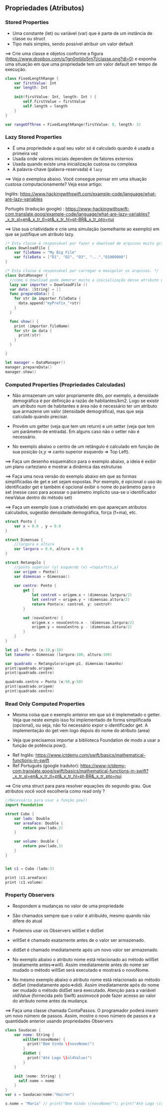  ## Propriedades (Atributos)
 ### Stored Properties
 - Uma constante (let) ou variável (var) que é parte de um instância de classe ou struct
 - Tipo mais simples, sendo possível atribuir um valor default

==> Crie uma classe e objetos conforme a figura (https://www.dropbox.com/s/1gn0mljjlo5rn7i/classe.png?dl=0) e exponha uma situação em que uma propriedade tem um valor default em tempo de execução. 

```swift runnable
class FixedLengthRange {
    var firstValue: Int
    var length: Int
    
    init(firstValue: Int, length: Int ) {
        self.firstValue = firstValue
        self.length = length
    }
}

var rangeOfThree = FixedLengthRange(firstValue: 0, length: 3)

```

 ### Lazy Stored Properties
 
 * É uma propriedade a qual seu valor só é calculado quando é usada a primeira vez
 * Usada onde valores iniciais dependem de fatores externos
 * Usada quando existe uma inicialização custosa ou complexa
 * A palavra-chave (palavra-reservada) é `lazy`

 ==> Veja o exemploa abaixo. Você consegue pensar em uma situação custosa computacionamente? Veja esse artigo: 
 
 Inglês: https://www.hackingwithswift.com/example-code/language/what-are-lazy-variables 

 Portugês (tradução google) : https://www-hackingwithswift-com.translate.goog/example-code/language/what-are-lazy-variables?_x_tr_sl=en&_x_tr_tl=pt&_x_tr_hl=pt-BR&_x_tr_pto=nui

 ==> Use sua criatividade e crie uma simulação (semelhante ao exemplo) em que se justifique um atributo lazy.

```swift runnable 
/* Esta classe é responsável por fazer o download de arquivos muito grandes. */
class DownloadFile {
    var fileName = "My Big File"
    var fileData = ["D1", "D2", "D3", "...","D1000000"]
}  

/* Esta classe é responsável por carregar e manipular os arquivos. */
class DataManager {
  //como o download pode demorar muito a inicialização desse atributo deve ser postergada (lazy)
  lazy var importer = DownloadFile ()
  var data: [String] = []
  func prepareData() {
    for str in importer.fileData {
      data.append("myPrefix_"+str) 
    }
  }

  func show() {
    print (importer.fileName)
    for str in data {
      print(str)
    }
  } 

}

let manager = DataManager()
manager.prepareData()
manager.show()

```

### Computed Properties (Propriedades Calculadas)
 
 * Não armazenam um valor propriamente dito, por exemplo, a densidade demográfica é por definição a razão de habitantes/km2. Logo se existir um atributo num de habitantes e área não é necessário ter um atributo que armazene um valor (densidade demográfica), mas que seja calculado quando precisar. 

* Provêm um getter (veja que tem um return) e um setter (veja que tem um parâmetro de entrada). Em alguns caso não o setter não é necessário. 

 * No exemplo abaixo o centro de um retângulo é calculado em função de sua posição (x,y => canto superior esquerdo => Top Left).

 ==> Faça um desenho esquemático para o exemplo abaixo, a ideia é exibir um plano carteziano e mostrar a dinâmica das estruturas

 ==> Faça uma nova versão do exemplo abaixo em que as formas simplificadas de get e set sejam expostas. Por exemplo, é opcional o uso do identificador get e também é opcional exibir o nome do parâmetro para o set (nesse caso para acessar o parâmetro implicito usa-se o identificador newValue dentro do método set)


 ==> Faça um exemplo (use a criatividade) em que apareçam atributos calculados, sugestão densidade demográfica, força (f=ma), etc.


```swift runnable
struct Ponto {
    var x = 0.0 , y = 0.0
}

struct Dimensao {
    //largura e altura
    var largura = 0.0, altura = 0.0
}

struct Retangulo {
    //ponto superior (y) esquerdo (x) =topLeft(x,y)
    var origem = Ponto()
    var dimensao = Dimensao()
    
    var centro: Ponto {
        get {
            let centroX = origem.x + (dimensao.largura/2)
            let centroY = origem.y + (dimensao.altura/2)
            return Ponto(x: centroX, y: centroY)
        }

        set (novoCentro) {
            origem.x = novoCentro.x - (dimensao.largura/2)
            origem.y = novoCentro.y - (dimensao.altura/2)
        }
    }
}

let p1 = Ponto (x:10,y:10)
let tamanho = Dimensao (largura:100, altura:100)

var quadrado = Retangulo(origem:p1, dimensao:tamanho)
print(quadrado.origem)
print(quadrado.centro)

quadrado.centro = Ponto (x:50,y:50)
print(quadrado.origem)
print(quadrado.centro)

```

 ### Read Only Computed Properties
 
 * Mesma coisa que o exemplo anteiror em que só é implemetado o getter. Veja que neste exmplo isso foi implementado de forma simplificada (opcional), ou seja, não foi necessário expor o identificador get. A implementação do get vem logo depois do nome do atributo (area)

 * Veja que precisamos importar a biblioteca Foundation de modo a usar a função de potência pow(). 
 - Ref Inglês: https://www.ictdemy.com/swift/basics/mathematical-functions-in-swift
 - Ref Português (google tradutor): https://www-ictdemy-com.translate.goog/swift/basics/mathematical-functions-in-swift?_x_tr_sl=en&_x_tr_tl=pt&_x_tr_hl=pt-BR&_x_tr_pto=nui

 ==> Crie uma struct para para resolver equações do segundo grau. Que atributos você você escolheria como read only ? 


```swift runnable 
//Necessário para usar a função pow()
import Foundation

struct Cubo {
    var lado: Double
    var areaFace: Double {
        return pow(lado,2)
    }

    var volume: Double {
        return pow(lado,3)
    }
}


let c1 = Cubo (lado:3)

print (c1.areaFace)
print (c1.volume)

```


 ### Property Observers

 * Respondem a mudanças no valor de uma propriedade
 * São chamados sempre que o valor é atribuído, mesmo quando não difere do atual
 * Podemos usar os Observers willSet e didSet
 
 * willSet é chamado exatamente antes de o valor ser armazenado.
 * didSet é chamado imediatamente após um novo valor ser armazenado.

 * No exemplo abaixo o atributo nome está relacionado ao método willSet (exatamente antes=>will). Assim imediatamente antes do nome ser mudado o método willSet será executado e mostrará o novoNome. 


* No mesmo exemplo abaixo o atributo nome está relacionado ao método didSet (imediatamente após=>did). Assim imediatamente após do nome ser mudado o método didSet será executado. Atenção para a variável oldValue (fornecida pelo Swift) assimvocê pode fazer acesso ao valor do atributo nome antes da mudança.  


==> Faça uma classe chamada ContaPassos. O programador poderá inserir um novo número de passos. Assim, mostre o novo número de passos e a quantidade anterior usando propriedades Observers 

```swift runnable 
class Saudacao {
    var nome: String {
        willSet(novoNome) {
          print("Bem Vindo \(novoNome)")
        }
        didSet {
          print("Até Logo \(oldValue)") 
        }
    }

    init (nome: String) {
      self.nome = nome
    }
}
var s = Saudacao(nome:"Hairon") 

s.nome = "Maria" // print("Bem Vindo \(novoNome)"); print("Até Logo \(oldValue)") 
```

